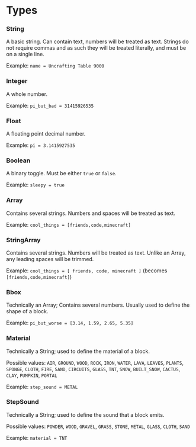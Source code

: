 # Types
### String
A basic string. Can contain text, numbers will be treated as text.
Strings do not require commas and as such they will be treated literally, and must be on a single line.

Example: `name = Uncrafting Table 9000`

### Integer
A whole number.

Example: `pi_but_bad = 31415926535`

### Float
A floating point decimal number.

Example: `pi = 3.1415927535`

### Boolean
A binary toggle. Must be either `true` or `false`.

Example: `sleepy = true`

### Array
Contains several strings. Numbers and spaces will be treated as text. 

Example: `cool_things = [friends,code,minecraft]`

### StringArray
Contains several strings. Numbers will be treated as text.
Unlike an Array, any leading spaces will be trimmed.

Example: `cool_things = [ friends, code, minecraft ]` (becomes `[friends,code,minecraft]`)

### Bbox
Technically an Array; Contains several numbers. Usually used to define the shape of a block.

Example: `pi_but_worse = [3.14, 1.59, 2.65, 5.35]`

### Material
Technically a String; used to define the material of a block.

Possible values: `AIR`, `GROUND`, `WOOD`, `ROCK`, `IRON`, `WATER`, `LAVA`, `LEAVES`, `PLANTS`, `SPONGE`, `CLOTH`, `FIRE`, `SAND`, `CIRCUITS`, `GLASS`, `TNT`, `SNOW`, `BUILT_SNOW`, `CACTUS`, `CLAY`, `PUMPKIN`, `PORTAL`

Example: `step_sound = METAL`

### StepSound
Technically a String; used to define the sound that a block emits.

Possible values: `POWDER`, `WOOD`, `GRAVEL`, `GRASS`, `STONE`, `METAL`, `GLASS`, `CLOTH`, `SAND`


Example: `material = TNT`